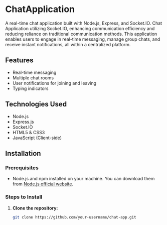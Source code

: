 # ChatApplication

A real-time chat application built with Node.js, Express, and Socket.IO.
Chat Application utilizing Socket.IO, enhancing communication efficiency and reducing reliance on traditional communication methods.
This application enables users to engage in real-time messaging, manage group chats, and receive instant notifications, all within a centralized platform.

## Features

- Real-time messaging
- Multiple chat rooms
- User notifications for joining and leaving
- Typing indicators

## Technologies Used

- Node.js
- Express.js
- Socket.IO
- HTML5 & CSS3
- JavaScript (Client-side)

## Installation

### Prerequisites

- Node.js and npm installed on your machine. You can download them from [Node.js official website](https://nodejs.org/).

### Steps to Install

1. **Clone the repository:**
   ```sh
   git clone https://github.com/your-username/chat-app.git
 
